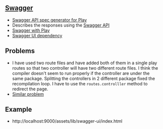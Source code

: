 ## [Swagger](https://swagger.io/)

- [Swagger API spec generator for Play](https://github.com/iheartradio/play-swagger)
- Describes the responses using the [Swagger API](https://swagger.io/docs/specification/2-0/describing-responses/)
- [Swagger with Play](https://medium.com/@sahebmotiani/swagger-with-play-all-you-need-to-know-d9147089d990)
- [Swagger UI dependency](https://mvnrepository.com/artifact/org.webjars/swagger-ui)

## Problems 
- I have used two route files and have added both of them in a single play routes so that two controller will have two different route files. I think the compiler doesn't seem to run properly if the controller are under the same package. Splitting the controllers in 2 different package fixed the recompilation loop. I have to use the `routes.controlller` method to redirect the page. 
- [Similar problem](https://stackoverflow.com/questions/55289199/the-generated-route-files-of-play-framework-are-re-generated-automatically-even) 

## Example
- http://localhost:9000/assets/lib/swagger-ui/index.html